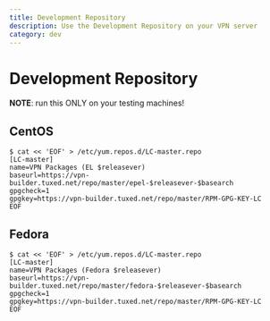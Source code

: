 ```yaml
---
title: Development Repository
description: Use the Development Repository on your VPN server
category: dev
---
```


# Development Repository

**NOTE**: run this ONLY on your testing machines!

## CentOS

    $ cat << 'EOF' > /etc/yum.repos.d/LC-master.repo
    [LC-master]
    name=VPN Packages (EL $releasever)
    baseurl=https://vpn-builder.tuxed.net/repo/master/epel-$releasever-$basearch
    gpgcheck=1
    gpgkey=https://vpn-builder.tuxed.net/repo/master/RPM-GPG-KEY-LC
    EOF

## Fedora

    $ cat << 'EOF' > /etc/yum.repos.d/LC-master.repo
    [LC-master]
    name=VPN Packages (Fedora $releasever)
    baseurl=https://vpn-builder.tuxed.net/repo/master/fedora-$releasever-$basearch
    gpgcheck=1
    gpgkey=https://vpn-builder.tuxed.net/repo/master/RPM-GPG-KEY-LC
    EOF
